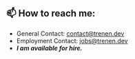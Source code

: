 ## 📫 How to reach me: 
- General Contact: contact@trenen.dev
- Employment Contact: jobs@trenen.dev
- ***I am available for hire.***
